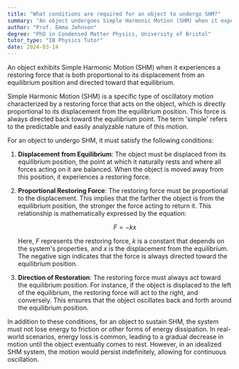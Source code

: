 ```yaml
---
title: "What conditions are required for an object to undergo SHM?"
summary: "An object undergoes Simple Harmonic Motion (SHM) when it experiences a restoring force proportional to its displacement and directed towards its equilibrium position."
author: "Prof. Emma Johnson"
degree: "PhD in Condensed Matter Physics, University of Bristol"
tutor_type: "IB Physics Tutor"
date: 2024-03-14
---
```


An object exhibits Simple Harmonic Motion (SHM) when it experiences a restoring force that is both proportional to its displacement from an equilibrium position and directed toward that equilibrium.

Simple Harmonic Motion (SHM) is a specific type of oscillatory motion characterized by a restoring force that acts on the object, which is directly proportional to its displacement from the equilibrium position. This force is always directed back toward the equilibrium point. The term 'simple' refers to the predictable and easily analyzable nature of this motion.

For an object to undergo SHM, it must satisfy the following conditions:

1. **Displacement from Equilibrium**: The object must be displaced from its equilibrium position, the point at which it naturally rests and where all forces acting on it are balanced. When the object is moved away from this position, it experiences a restoring force.

2. **Proportional Restoring Force**: The restoring force must be proportional to the displacement. This implies that the farther the object is from the equilibrium position, the stronger the force acting to return it. This relationship is mathematically expressed by the equation:

   $$ F = -kx $$

   Here, $F$ represents the restoring force, $k$ is a constant that depends on the system's properties, and $x$ is the displacement from the equilibrium. The negative sign indicates that the force is always directed toward the equilibrium position.

3. **Direction of Restoration**: The restoring force must always act toward the equilibrium position. For instance, if the object is displaced to the left of the equilibrium, the restoring force will act to the right, and conversely. This ensures that the object oscillates back and forth around the equilibrium position.

In addition to these conditions, for an object to sustain SHM, the system must not lose energy to friction or other forms of energy dissipation. In real-world scenarios, energy loss is common, leading to a gradual decrease in motion until the object eventually comes to rest. However, in an idealized SHM system, the motion would persist indefinitely, allowing for continuous oscillation.
    